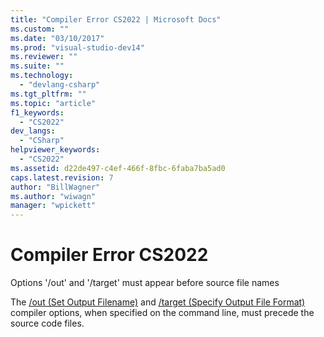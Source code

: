 ```yaml
---
title: "Compiler Error CS2022 | Microsoft Docs"
ms.custom: ""
ms.date: "03/10/2017"
ms.prod: "visual-studio-dev14"
ms.reviewer: ""
ms.suite: ""
ms.technology: 
  - "devlang-csharp"
ms.tgt_pltfrm: ""
ms.topic: "article"
f1_keywords: 
  - "CS2022"
dev_langs: 
  - "CSharp"
helpviewer_keywords: 
  - "CS2022"
ms.assetid: d22de497-c4ef-466f-8fbc-6faba7ba5ad0
caps.latest.revision: 7
author: "BillWagner"
ms.author: "wiwagn"
manager: "wpickett"
---
```

# Compiler Error CS2022
Options '/out' and '/target' must appear before source file names  
  
 The [/out (Set Output Filename)](../../csharp/language-reference/compiler-options/out-csharp-compiler-options.md) and [/target (Specify Output File Format)](../../csharp/language-reference/compiler-options/target-csharp-compiler-options.md) compiler options, when specified on the command line, must precede the source code files.